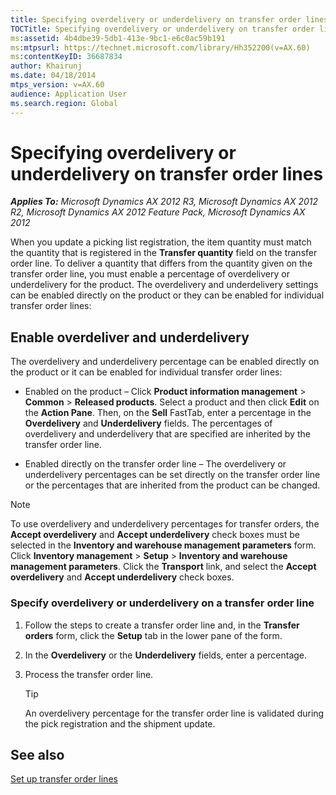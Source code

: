 ```yaml
---
title: Specifying overdelivery or underdelivery on transfer order lines
TOCTitle: Specifying overdelivery or underdelivery on transfer order lines
ms:assetid: 4b4dbe39-5db1-413e-9bc1-e6c0ac59b191
ms:mtpsurl: https://technet.microsoft.com/library/Hh352200(v=AX.60)
ms:contentKeyID: 36687834
author: Khairunj
ms.date: 04/18/2014
mtps_version: v=AX.60
audience: Application User
ms.search.region: Global
---
```


# Specifying overdelivery or underdelivery on transfer order lines 


_**Applies To:** Microsoft Dynamics AX 2012 R3, Microsoft Dynamics AX 2012 R2, Microsoft Dynamics AX 2012 Feature Pack, Microsoft Dynamics AX 2012_

When you update a picking list registration, the item quantity must match the quantity that is registered in the **Transfer quantity** field on the transfer order line. To deliver a quantity that differs from the quantity given on the transfer order line, you must enable a percentage of overdelivery or underdelivery for the product. The overdelivery and underdelivery settings can be enabled directly on the product or they can be enabled for individual transfer order lines:

## Enable overdeliver and underdelivery

The overdelivery and underdelivery percentage can be enabled directly on the product or it can be enabled for individual transfer order lines:

  - Enabled on the product – Click **Product information management** \> **Common** \> **Released products**. Select a product and then click **Edit** on the **Action Pane**. Then, on the **Sell** FastTab, enter a percentage in the **Overdelivery** and **Underdelivery** fields. The percentages of overdelivery and underdelivery that are specified are inherited by the transfer order line.

  - Enabled directly on the transfer order line – The overdelivery or underdelivery percentages can be set directly on the transfer order line or the percentages that are inherited from the product can be changed.


> [!NOTE]
> <P>To use overdelivery and underdelivery percentages for transfer orders, the <STRONG>Accept overdelivery</STRONG> and <STRONG>Accept underdelivery</STRONG> check boxes must be selected in the <STRONG>Inventory and warehouse management parameters</STRONG> form. Click <STRONG>Inventory management</STRONG> &gt; <STRONG>Setup</STRONG> &gt; <STRONG>Inventory and warehouse management parameters</STRONG>. Click the <STRONG>Transport</STRONG> link, and select the <STRONG>Accept overdelivery</STRONG> and <STRONG>Accept underdelivery</STRONG> check boxes.</P>



### Specify overdelivery or underdelivery on a transfer order line

1.  Follow the steps to create a transfer order line and, in the **Transfer orders** form, click the **Setup** tab in the lower pane of the form.

2.  In the **Overdelivery** or the **Underdelivery** fields, enter a percentage.

3.  Process the transfer order line.
    

    > [!TIP]
    > <P>An overdelivery percentage for the transfer order line is validated during the pick registration and the shipment update.</P>



## See also

[Set up transfer order lines](set-up-transfer-order-lines.md)

  


